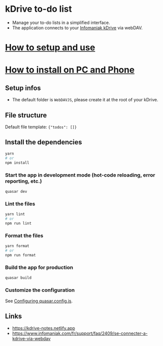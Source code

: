 # kDrive to-do list
- Manage your to-do lists in a simplified interface.
- The application connects to your [Infomaniak kDrive](https://kdrive.infomaniak.com) via webDAV.

# [How to setup and use](https://kdrive.infomaniak.com/app/share/107082/2c0bee21-2771-4400-9194-a146b85b138e)
# [How to install on PC and Phone](doc/PWA.md)

## Setup infos
- The default folder is `WebDAVJS`, please create it at the root of your kDrive.

## File structure
Default file template: `{"todos": []}`

## Install the dependencies
```bash
yarn
# or
npm install
```

### Start the app in development mode (hot-code reloading, error reporting, etc.)
```bash
quasar dev
```

### Lint the files
```bash
yarn lint
# or
npm run lint
```

### Format the files
```bash
yarn format
# or
npm run format
```


### Build the app for production
```bash
quasar build
```

### Customize the configuration
See [Configuring quasar.config.js](https://v2.quasar.dev/quasar-cli-vite/quasar-config-js).

## Links
- https://kdrive-notes.netlify.app
- https://www.infomaniak.com/fr/support/faq/2409/se-connecter-a-kdrive-via-webdav
